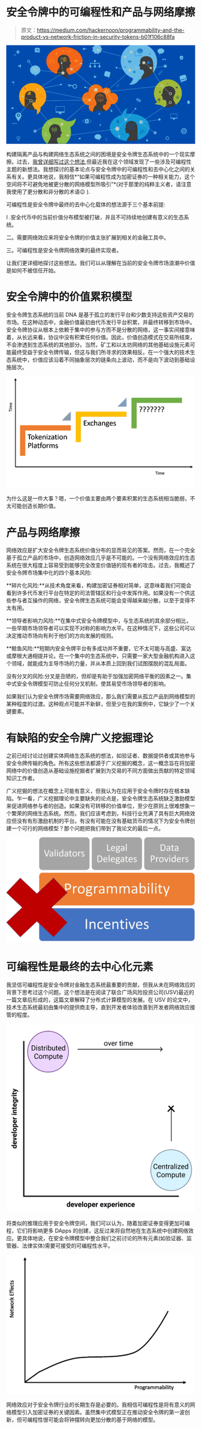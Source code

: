 # 安全令牌中的可编程性和产品与网络摩擦

> 原文：<https://medium.com/hackernoon/programmability-and-the-product-vs-network-friction-in-security-tokens-b01f106c88fa>

![](img/35dc4c700715b59b8050cea4e5437288.png)

构建隔离产品与构建网络生态系统之间的困境是安全令牌生态系统中的一个现实摩擦。过去，[我曾详细写过这个想法](https://hackernoon.com/platforms-vs-networks-decentralization-vectors-in-security-tokens-ae0a97212922),但最近我在这个领域发现了一些涉及可编程性主题的新想法。我想探讨的基本论点与安全令牌中的可编程性和去中心化之间的关系有关。更具体地说，我相信*“如果可编程性成为加密证券的一种相关能力，这个空间将不可避免地被更分散的网络模型所吸引”*(对于那里的纯粹主义者，请注意我使用了更分散和非分散的术语😉 ).

可编程性是安全令牌中最终的去中心化载体的想法源于三个基本前提:

I .安全代币中的当前价值分布模型被打破，并且不可持续地创建有意义的生态系统。

二。需要网络效应来将安全令牌的价值主张扩展到相关的金融工具中。

三。可编程性是安全令牌网络效果的最终实现者。

让我们更详细地探讨这些想法。我们可以从理解在当前的安全令牌市场浪潮中价值是如何不被信任开始。

# 安全令牌中的价值累积模型

安全令牌生态系统的当前 DNA 是基于孤立的发行平台和少数支持这些资产交易的市场。在这种动态中，金融价值最初由代币发行平台积累，并最终转移到市场中。安全令牌协议从根本上依赖于集中的参与方而不是分散的网络，这一事实间接意味着，从长远来看，协议中没有积累任何价值。因此，价值创造模式在交易所结束，不会渗透到生态系统的其他部分。当然，矿工和以太坊网络的其他基础设施元素可能最终受益于安全令牌传输，但这与我们所寻求的效果相反。在一个强大的技术生态系统中，价值应该沿着不同抽象层次的链条向上波动，而不是向下波动到基础设施层次。

![](img/1be9ae8dabe6ba1306783ec21ce52437.png)

为什么这是一件大事？嗯，一个价值主要由两个要素积累的生态系统相当脆弱，不太可能创造长期价值。

# 产品与网络摩擦

网络效应是扩大安全令牌生态系统价值分布的显而易见的答案。然而，在一个完全基于孤立产品的市场中，创造网络效应几乎是不可能的。一个没有网络效应的生态系统在很大程度上容易受到能够完全改变价值链的现有者的攻击。过去，我概述了安全令牌市场集中化的四个基本风险:

**碎片化风险:**从技术角度来看，构建加密证券相对简单，这意味着我们可能会看到许多代币发行平台在特定的司法管辖区和行业中发挥作用。如果没有一个供这些参与者互操作的网络，安全令牌生态系统可能会变得越来越分散，以至于变得不太有用。

**领导者影响力风险:**在集中式安全令牌模型中，与生态系统的其余部分相比，一些早期市场领导者可以实现不对称的影响力水平。在这种情况下，这些公司可以决定推动市场向有利于他们的方向发展的规则。

**鲸鱼风险:**短期内安全令牌平台有多成功并不重要，它不太可能与高盛、富达或摩根大通相提并论。在一个集中的生态系统中，只需要一家大型金融机构进入这个领域，就能成为主导市场的力量，并从本质上回到我们试图摆脱的混乱局面。

没有分叉的风险:分叉是丑陋的，但却是有助于加强加密网络平衡的因素之一。集中式安全令牌模型可防止任何分叉机制，使其易受市场领导者的影响。

如果我们认为安全令牌市场需要网络效应，那么我们需要从孤立产品到网络模型的某种程度的过渡。这种观点可能并不新鲜，但至少在我的案例中，它缺少了一个关键要素。

# 有缺陷的安全令牌广义挖掘理论

之前已经讨论过创建实体网络生态系统的想法，如验证者、数据提供者或其他参与安全令牌传输的角色。所有这些想法都源于广义挖掘的概念，这一概念旨在将加密网络中的价值创造从基础设施挖掘者扩展到为交易的不同方面做出贡献的特定领域知识工作者。

广义挖掘的想法在概念上可能有意义，但我认为在应用于安全令牌时存在根本缺陷。乍一看，广义挖掘理论中主要缺失的论点是，安全令牌生态系统缺乏激励模型来促进网络参与者的创造。如果没有可转移的价值单位，至少在原则上很难想象一个繁荣的网络生态系统。然而，我们应该考虑到，科技行业充满了具有巨大网络效应但没有有形激励机制的平台。有没有可能在没有基础货币的情况下为安全令牌创建一个可行的网络模型？那个问题把我们带到了我论文的最后一点。

![](img/ddcb33845f99c9bc18355d7915faed8c.png)

# 可编程性是最终的去中心化元素

我坚信可编程性是安全令牌对金融生态系统最重要的贡献，但我从未在网络效应的背景下思考过这个问题。这个想法是在阅读了联合广场风险投资公司(USV)最近的一篇文章后形成的，这篇文章解释了分布式计算模型的发展。在 USV 的论文中，技术生态系统最初由集中的提供商主导，直到开发者体验改善到开发者网络效应接管的程度。

![](img/33b28e481beec037a77066b4927aaa39.png)

将类似的推理应用于安全令牌空间，我们可以认为，随着加密证券变得更加可编程，它们将影响更多 DApps 的创建，这反过来将自然地在生态系统中创建网络效应。更具体地说，在安全令牌模型中整合我们之前讨论的所有元素(如验证器、监管器、法律实体)需要可接受的可编程性水平。

![](img/199a4ef63de09b05fa4cb94b6ef5b100.png)

网络效应对于安全令牌行业的长期生存是必要的。我相信可编程性是将有意义的网络模型引入加密证券的关键因素。虽然集中式模型正在推动安全令牌的第一波创新，但可编程性很可能会将钟摆转向更加分散的基于网络的模型。